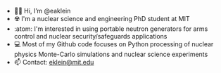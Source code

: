 - 👨‍🔬 Hi, I’m @eaklein
- ☢️ I'm a nuclear science and engineering PhD student at MIT
- :atom: I'm interested in using portable neutron generators for arms control and nuclear security/safeguards applications
- 💻 Most of my Github code focuses on Python processing of nuclear physics Monte-Carlo simulations and nuclear science experiments
- 📫 Contact: eklein@mit.edu

<!---
eaklein/eaklein is a ✨ special ✨ repository because its `README.md` (this file) appears on your GitHub profile.
You can click the Preview link to take a look at your changes.
--->
